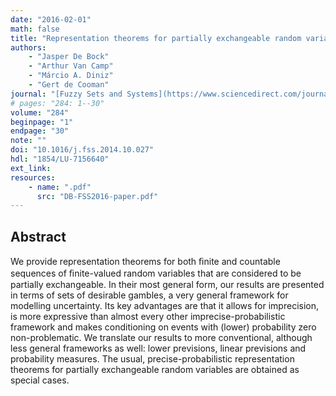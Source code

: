 ```yaml
---
date: "2016-02-01"
math: false
title: "Representation theorems for partially exchangeable random variables"
authors:
    - "Jasper De Bock"
    - "Arthur Van Camp"
    - "Márcio A. Diniz"
    - "Gert de Cooman"
journal: "[Fuzzy Sets and Systems](https://www.sciencedirect.com/journal/fuzzy-sets-and-systems)"
# pages: "284: 1--30"
volume: "284"
beginpage: "1"
endpage: "30"
note: ""
doi: "10.1016/j.fss.2014.10.027"
hdl: "1854/LU-7156640"
ext_link: 
resources:
    - name: ".pdf"
      src: "DB-FSS2016-paper.pdf"
---
```


## Abstract
We provide representation theorems for both ﬁnite and countable sequences of ﬁnite-valued random variables that are considered to be partially exchangeable.
In their most general form, our results are presented in terms of sets of desirable gambles, a very general framework for modelling uncertainty.
Its key advantages are that it allows for imprecision, is more expressive than almost every other imprecise-probabilistic framework and makes conditioning on events with (lower) probability zero non-problematic.
We translate our results to more conventional, although less general frameworks as well: lower previsions, linear previsions and probability measures.
The usual, precise-probabilistic representation theorems for partially exchangeable random variables are obtained as special cases.